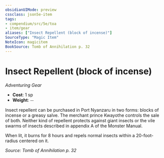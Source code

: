 ```yaml
---
obsidianUIMode: preview
cssclass: json5e-item
tags:
- compendium/src/5e/toa
- item/gear
aliases: ["Insect Repellent (block of incense)"]
SourceType: "Magic Item"
NoteIcon: magicitem
BookSource: Tomb of Annihilation p. 32
---
```

# Insect Repellent (block of incense)
*Adventuring Gear*  

- **Cost**: 1 sp
- **Weight**: ⏤

Insect repellent can be purchased in Port Nyanzaru in two forms: blocks of incense or a greasy salve. The merchant prince Kwayothe controls the sale of both. Neither kind of repellent protects against giant insects or the vile swarms of insects described in appendix A of the Monster Manual.

When lit, it burns for 8 hours and repels normal insects within a 20-foot-radius centered on it.

*Source: Tomb of Annihilation p. 32*